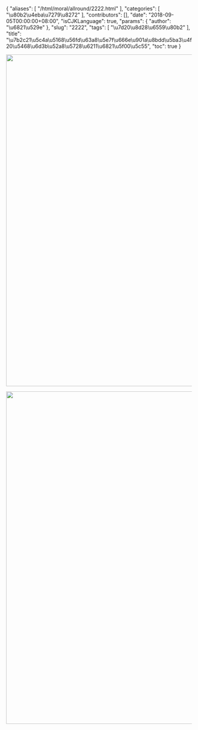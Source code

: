 {
    "aliases": [
        "/html/moral/allround/2222.html"
    ],
    "categories": [
        "\u80b2\u4eba\u7279\u8272"
    ],
    "contributors": [],
    "date": "2018-09-05T00:00:00+08:00",
    "isCJKLanguage": true,
    "params": {
        "author": "\u6821\u529e"
    },
    "slug": "2222",
    "tags": [
        "\u7d20\u8d28\u6559\u80b2"
    ],
    "title": "\u7b2c21\u5c4a\u5168\u56fd\u63a8\u5e7f\u666e\u901a\u8bdd\u5ba3\u4f20\u5468\u6d3b\u52a8\u5728\u6211\u6821\u5f00\u5c55",
    "toc": true
}


<img
    src="https://cdn.tfls.online/mirror/full/d8463d60e11ba78079111212b59ea83ac4ff1da2.jpg"
    style="display:block;margin-left:auto;margin-right:auto;"
    decoding="async"
    fetchpriority="auto"
    loading="lazy"
    height="898"
    width="600"
/>





<img
    src="https://cdn.tfls.online/mirror/full/f428e4a87d5eedca92cd475f8f52c7a292e76be7.jpg"
    style="display:block;margin-left:auto;margin-right:auto;"
    decoding="async"
    fetchpriority="auto"
    loading="lazy"
    height="900"
    width="600"
/>




  




